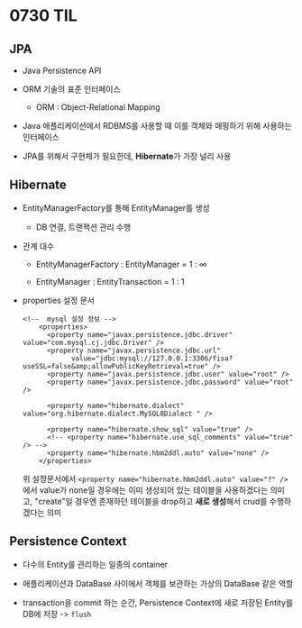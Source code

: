 # 0730 TIL

## JPA

- Java Persistence API
  
- ORM 기술의 표준 인터페이스
  
    - ORM : Object-Relational Mapping
  
- Java 애플리케이션에서 RDBMS를 사용할 때 이를 객체와 매핑하기 위해 사용하는 인터페이스
  
- JPA를 위해서 구현체가 필요한데, <b>Hibernate</b>가 가장 널리 사용

## Hibernate

- EntityManagerFactory를 통해 EntityManager를 생성

  - DB 연결, 트랜잭션 관리 수행
  
- 관계 대수

  - EntityManagerFactory : EntityManager = 1 : ∞
	
  - EntityManager : EntityTransaction = 1 : 1

- properties 설정 문서

  ```properties
  <!--  mysql 설정 정보 -->
      <properties>
        <property name="javax.persistence.jdbc.driver" value="com.mysql.cj.jdbc.Driver" />
        <property name="javax.persistence.jdbc.url" 
              value="jdbc:mysql://127.0.0.1:3306/fisa?useSSL=false&amp;allowPublicKeyRetrieval=true" />
        <property name="javax.persistence.jdbc.user" value="root" />
        <property name="javax.persistence.jdbc.password" value="root" />
        
        <property name="hibernate.dialect" value="org.hibernate.dialect.MySQL8Dialect " /> 
        
        <property name="hibernate.show_sql" value="true" /> 
        <!-- <property name="hibernate.use_sql_comments" value="true" /> --> 			
        <property name="hibernate.hbm2ddl.auto" value="none" />  
      </properties>   
  ```

  위 설정문서에서 `<property name="hibernate.hbm2ddl.auto" value="?" />`에서 value가 none일 경우에는 이미 생성되어 있는 테이블을 사용하겠다는 의미고, "create"일 경우엔 존재하던 테이블을 drop하고 <b>새로 생성</b>해서 crud를 수행하겠다는 의미

## Persistence Context

- 다수의 Entity를 관리하는 일종의 container

- 애플리케이션과 DataBase 사이에서 객체를 보관하는 가상의 DataBase 같은 역할

- transaction을 commit 하는 순간, Persistence Context에 새로 저장된 Entity를 DB에 저장 ->  `flush`
